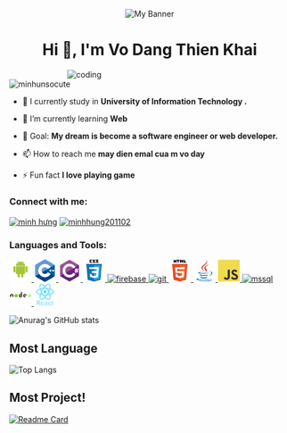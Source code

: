 <p align="center">
 <img src="https://topdev.vn/blog/wp-content/uploads/2020/07/bvjasd.jpg" alt="My Banner" width=2000 , heigh=100></a>
</p>

<h1 align="center">Hi 👋, I'm Vo Dang Thien Khai</h1>
<img align="right" alt="coding" width="400" src="https://cdn.dribbble.com/users/1292677/screenshots/6139167/media/fcf7fd0c619bb87706533079240915f3.gif">

<p align="left"> <img src="https://komarev.com/ghpvc/?username=minhunsocute&label=Profile%20views&color=0e75b6&style=flat" alt="minhunsocute" /> </p>

- 🔭 I currently study in **University of Information Technology .**

- 🌱 I’m currently learning **Web**

- 💬 Goal: **My dream is become a software engineer or web developer.**

- 📫 How to reach me **may dien emal cua m vo day**

- ⚡ Fun fact **I love playing game**

<h3 align="left">Connect with me:</h3>
<p align="left">
<a href="https://www.facebook.com/profile.php?id=100048245345813" target="blank"><img align="center" src="https://raw.githubusercontent.com/rahuldkjain/github-profile-readme-generator/master/src/images/icons/Social/facebook.svg" alt="minh hưng" height="30" width="40" /></a>
<a href="https://www.instagram.com/minhhung201102/" target="blank"><img align="center" src="https://raw.githubusercontent.com/rahuldkjain/github-profile-readme-generator/master/src/images/icons/Social/instagram.svg" alt="minhhung201102" height="30" width="40" /></a>
</p>

<h3 align="left">Languages and Tools:</h3>
<p align="left"> <a href="https://developer.android.com" target="_blank" rel="noreferrer"> <img src="https://raw.githubusercontent.com/devicons/devicon/master/icons/android/android-original-wordmark.svg" alt="android" width="40" height="40"/> </a> <a href="https://www.w3schools.com/cpp/" target="_blank" rel="noreferrer"> <img src="https://raw.githubusercontent.com/devicons/devicon/master/icons/cplusplus/cplusplus-original.svg" alt="cplusplus" width="40" height="40"/> </a> <a href="https://www.w3schools.com/cs/" target="_blank" rel="noreferrer"> <img src="https://raw.githubusercontent.com/devicons/devicon/master/icons/csharp/csharp-original.svg" alt="csharp" width="40" height="40"/> </a> <a href="https://www.w3schools.com/css/" target="_blank" rel="noreferrer"> <img src="https://raw.githubusercontent.com/devicons/devicon/master/icons/css3/css3-original-wordmark.svg" alt="css3" width="40" height="40"/> </a> <a href="https://firebase.google.com/" target="_blank" rel="noreferrer"> <img src="https://www.vectorlogo.zone/logos/firebase/firebase-icon.svg" alt="firebase" width="40" height="40"/> </a> <a href="https://git-scm.com/" target="_blank" rel="noreferrer"> <img src="https://www.vectorlogo.zone/logos/git-scm/git-scm-icon.svg" alt="git" width="40" height="40"/> </a> <a href="https://www.w3.org/html/" target="_blank" rel="noreferrer"> <img src="https://raw.githubusercontent.com/devicons/devicon/master/icons/html5/html5-original-wordmark.svg" alt="html5" width="40" height="40"/> </a> <a href="https://www.java.com" target="_blank" rel="noreferrer"> <img src="https://raw.githubusercontent.com/devicons/devicon/master/icons/java/java-original.svg" alt="java" width="40" height="40"/> </a> <a href="https://developer.mozilla.org/en-US/docs/Web/JavaScript" target="_blank" rel="noreferrer"> <img src="https://raw.githubusercontent.com/devicons/devicon/master/icons/javascript/javascript-original.svg" alt="javascript" width="40" height="40"/> </a> <a href="https://www.microsoft.com/en-us/sql-server" target="_blank" rel="noreferrer"> <img src="https://www.svgrepo.com/show/303229/microsoft-sql-server-logo.svg" alt="mssql" width="40" height="40"/> </a> <a href="https://nodejs.org" target="_blank" rel="noreferrer"> <img src="https://raw.githubusercontent.com/devicons/devicon/master/icons/nodejs/nodejs-original-wordmark.svg" alt="nodejs" width="40" height="40"/> </a> <a href="https://reactjs.org/" target="_blank" rel="noreferrer"> <img src="https://raw.githubusercontent.com/devicons/devicon/master/icons/react/react-original-wordmark.svg" alt="react" width="40" height="40"/> </a> </p>



![Anurag's GitHub stats](https://github-readme-stats.vercel.app/api?username=TKhai55&theme=tokyonight&show_icons=true)

## Most Language
![Top Langs](https://github-readme-stats.vercel.app/api/top-langs/?username=TKhai55&&layout=compact&&theme=tokyonight)


## Most Project!

[![Readme Card](https://github-readme-stats.vercel.app/api/pin/?username=TKhai55&repo=SoccerTourManager_java&theme=tokyonight)](https://github.com/TKhai55/SoccerTourManager_java)



